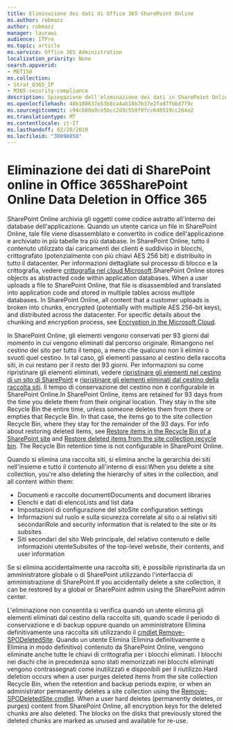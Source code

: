 ```yaml
---
title: Eliminazione dei dati di Office 365 SharePoint Online
ms.author: robmazz
author: robmazz
manager: laurawi
audience: ITPro
ms.topic: article
ms.service: Office 365 Administration
localization_priority: None
search.appverid:
- MET150
ms.collection:
- Strat_O365_IP
- M365-security-compliance
description: Spiegazione dell'eliminazione dei dati in SharePoint Online.
ms.openlocfilehash: 48b108637e53b8ca4ab18b7b37e2fad7fbbd779c
ms.sourcegitcommit: c94cb88a9ce5bcc2d3c558f0fcc648519cc264a2
ms.translationtype: MT
ms.contentlocale: it-IT
ms.lasthandoff: 02/20/2019
ms.locfileid: "30090858"
---
```

# <a name="sharepoint-online-data-deletion-in-office-365"></a><span data-ttu-id="54efb-103">Eliminazione dei dati di SharePoint online in Office 365</span><span class="sxs-lookup"><span data-stu-id="54efb-103">SharePoint Online Data Deletion in Office 365</span></span>

<span data-ttu-id="54efb-p101">SharePoint Online archivia gli oggetti come codice astratto all'interno dei database dell'applicazione. Quando un utente carica un file in SharePoint Online, tale file viene disassemblato e convertito in codice dell'applicazione e archiviato in più tabelle tra più database. In SharePoint Online, tutto il contenuto utilizzato dai caricamenti dei clienti è suddiviso in blocchi, crittografato (potenzialmente con più chiavi AES 256 bit) e distribuito in tutto il datacenter. Per informazioni dettagliate sul processo di blocco e la crittografia, vedere [crittografia nel cloud Microsoft](office-365-encryption-in-the-microsoft-cloud-overview.md).</span><span class="sxs-lookup"><span data-stu-id="54efb-p101">SharePoint Online stores objects as abstracted code within application databases. When a user uploads a file to SharePoint Online, that file is disassembled and translated into application code and stored in multiple tables across multiple databases. In SharePoint Online, all content that a customer uploads is broken into chunks, encrypted (potentially with multiple AES 256-bit keys), and distributed across the datacenter. For specific details about the chunking and encryption process, see [Encryption in the Microsoft Cloud](office-365-encryption-in-the-microsoft-cloud-overview.md).</span></span> 

<span data-ttu-id="54efb-p102">In SharePoint Online, gli elementi vengono conservati per 93 giorni dal momento in cui vengono eliminati dal percorso originale. Rimangono nel cestino del sito per tutto il tempo, a meno che qualcuno non li elimini o svuoti quel cestino. In tal caso, gli elementi passano al cestino della raccolta siti, in cui restano per il resto dei 93 giorni. Per informazioni su come ripristinare gli elementi eliminati, vedere [ripristinare gli elementi nel cestino di un sito di SharePoint](https://support.office.com/en-us/article/6df466b6-55f2-4898-8d6e-c0dff851a0be#ID0EAADAAA=Online
) e [ripristinare gli elementi eliminati dal cestino della raccolta siti](https://support.office.com/article/5fa924ee-16d7-487b-9a0a-021b9062d14b). Il tempo di conservazione del cestino non è configurabile in SharePoint Online.</span><span class="sxs-lookup"><span data-stu-id="54efb-p102">In SharePoint Online, items are retained for 93 days from the time you delete them from their original location. They stay in the site Recycle Bin the entire time, unless someone deletes them from there or empties that Recycle Bin. In that case, the items go to the site collection Recycle Bin, where they stay for the remainder of the 93 days. For info about restoring deleted items, see [Restore items in the Recycle Bin of a SharePoint site](https://support.office.com/en-us/article/6df466b6-55f2-4898-8d6e-c0dff851a0be#ID0EAADAAA=Online
) and [Restore deleted items from the site collection recycle bin](https://support.office.com/article/5fa924ee-16d7-487b-9a0a-021b9062d14b). The Recycle Bin retention time is not configurable in SharePoint Online.</span></span>

<span data-ttu-id="54efb-113">Quando si elimina una raccolta siti, si elimina anche la gerarchia dei siti nell'insieme e tutto il contenuto all'interno di essi:</span><span class="sxs-lookup"><span data-stu-id="54efb-113">When you delete a site collection, you're also deleting the hierarchy of sites in the collection, and all content within them:</span></span>
- <span data-ttu-id="54efb-114">Documenti e raccolte documenti</span><span class="sxs-lookup"><span data-stu-id="54efb-114">Documents and document libraries</span></span>
- <span data-ttu-id="54efb-115">Elenchi e dati di elenco</span><span class="sxs-lookup"><span data-stu-id="54efb-115">Lists and list data</span></span>
- <span data-ttu-id="54efb-116">Impostazioni di configurazione del sito</span><span class="sxs-lookup"><span data-stu-id="54efb-116">Site configuration settings</span></span>
- <span data-ttu-id="54efb-117">Informazioni sul ruolo e sulla sicurezza correlate al sito o ai relativi siti secondari</span><span class="sxs-lookup"><span data-stu-id="54efb-117">Role and security information that is related to the site or its subsites</span></span>
- <span data-ttu-id="54efb-118">Siti secondari del sito Web principale, del relativo contenuto e delle informazioni utente</span><span class="sxs-lookup"><span data-stu-id="54efb-118">Subsites of the top-level website, their contents, and user information</span></span>

<span data-ttu-id="54efb-119">Se si elimina accidentalmente una raccolta siti, è possibile ripristinarla da un amministratore globale o di SharePoint utilizzando l'interfaccia di amministrazione di SharePoint.</span><span class="sxs-lookup"><span data-stu-id="54efb-119">If you accidentally delete a site collection, it can be restored by a global or SharePoint admin using the SharePoint admin center.</span></span> 

<span data-ttu-id="54efb-p103">L'eliminazione non consentita si verifica quando un utente elimina gli elementi eliminati dal cestino della raccolta siti, quando scade il periodo di conservazione e di backup oppure quando un amministratore Elimina definitivamente una raccolta siti utilizzando il [cmdlet Remove-SPODeletedSite](/powershell/module/sharepoint-online/Remove-SPODeletedSite?view=sharepoint-ps). Quando un utente Elimina (Elimina definitivamente o Elimina in modo definitivo) contenuto da SharePoint Online, vengono eliminate anche tutte le chiavi di crittografia per i blocchi eliminati. I blocchi nei dischi che in precedenza sono stati memorizzati nei blocchi eliminati vengono contrassegnati come inutilizzati e disponibili per il riutilizzo.</span><span class="sxs-lookup"><span data-stu-id="54efb-p103">Hard deletion occurs when a user purges deleted items from the site collection Recycle Bin, when the retention and backup periods expire, or when an administrator permanently deletes a site collection using the [Remove-SPODeletedSite cmdlet](/powershell/module/sharepoint-online/Remove-SPODeletedSite?view=sharepoint-ps). When a user hard deletes (permanently deletes, or purges) content from SharePoint Online, all encryption keys for the deleted chunks are also deleted. The blocks on the disks that previously stored the deleted chunks are marked as unused and available for re-use.</span></span>
